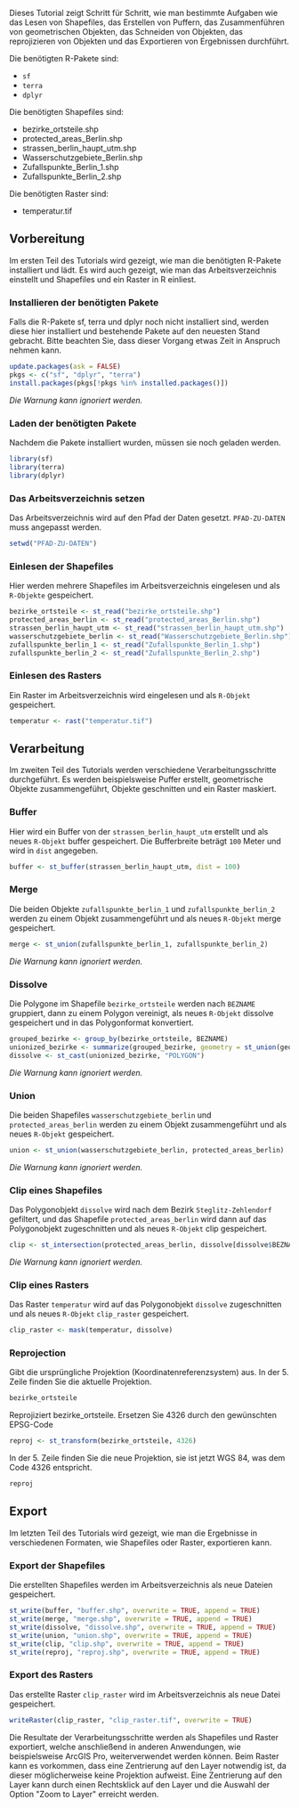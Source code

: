 Dieses Tutorial zeigt Schritt für Schritt, wie man bestimmte Aufgaben wie das Lesen von Shapefiles, das Erstellen von Puffern, das Zusammenführen von geometrischen Objekten, das Schneiden von Objekten, das reprojizieren von Objekten und das Exportieren von Ergebnissen durchführt.

Die benötigten R-Pakete sind:

- `sf`
- `terra`
- `dplyr`

Die benötigten Shapefiles sind: 

  -  bezirke_ortsteile.shp
  -  protected_areas_Berlin.shp
  -  strassen_berlin_haupt_utm.shp
  -  Wasserschutzgebiete_Berlin.shp
  -  Zufallspunkte_Berlin_1.shp
  -  Zufallspunkte_Berlin_2.shp

Die benötigten Raster sind: 

  -  temperatur.tif

## Vorbereitung

Im ersten Teil des Tutorials wird gezeigt, wie man die benötigten R-Pakete installiert und lädt. Es wird auch gezeigt, wie man das Arbeitsverzeichnis einstellt und Shapefiles und ein Raster in R einliest.

### Installieren der benötigten Pakete

Falls die R-Pakete sf, terra und dplyr noch nicht installiert sind, werden diese hier installiert und bestehende Pakete auf den neuesten Stand gebracht. Bitte beachten Sie, dass dieser Vorgang etwas Zeit in Anspruch nehmen kann.

```r
update.packages(ask = FALSE)
pkgs <- c("sf", "dplyr", "terra")
install.packages(pkgs[!pkgs %in% installed.packages()])
```

*Die Warnung kann ignoriert werden.*

### Laden der benötigten Pakete

Nachdem die Pakete installiert wurden, müssen sie noch geladen werden.

```r
library(sf)
library(terra)
library(dplyr)
```

### Das Arbeitsverzeichnis setzen

Das Arbeitsverzeichnis wird auf den Pfad der Daten gesetzt. `PFAD-ZU-DATEN` muss angepasst werden.

```r
setwd("PFAD-ZU-DATEN")
```

### Einlesen der Shapefiles

Hier werden mehrere Shapefiles im Arbeitsverzeichnis eingelesen und als `R-Objekte` gespeichert.

```r
bezirke_ortsteile <- st_read("bezirke_ortsteile.shp")
protected_areas_berlin <- st_read("protected_areas_Berlin.shp")
strassen_berlin_haupt_utm <- st_read("strassen_berlin_haupt_utm.shp")
wasserschutzgebiete_berlin <- st_read("Wasserschutzgebiete_Berlin.shp")
zufallspunkte_berlin_1 <- st_read("Zufallspunkte_Berlin_1.shp")
zufallspunkte_berlin_2 <- st_read("Zufallspunkte_Berlin_2.shp")
```

### Einlesen des Rasters

Ein Raster im Arbeitsverzeichnis wird eingelesen und als `R-Objekt` gespeichert.

```r
temperatur <- rast("temperatur.tif")
```

## Verarbeitung
Im zweiten Teil des Tutorials werden verschiedene Verarbeitungsschritte durchgeführt. Es werden beispielsweise Puffer erstellt, geometrische Objekte zusammengeführt, Objekte geschnitten und ein Raster maskiert.

### Buffer

Hier wird ein Buffer von der `strassen_berlin_haupt_utm` erstellt und als neues `R-Objekt` buffer gespeichert. Die Bufferbreite beträgt `100` Meter und wird in `dist` angegeben.

```r
buffer <- st_buffer(strassen_berlin_haupt_utm, dist = 100)
```

### Merge

Die beiden Objekte `zufallspunkte_berlin_1` und `zufallspunkte_berlin_2` werden zu einem Objekt zusammengeführt und als neues `R-Objekt` merge gespeichert.

```r
merge <- st_union(zufallspunkte_berlin_1, zufallspunkte_berlin_2)
```

*Die Warnung kann ignoriert werden.*

### Dissolve

Die Polygone im Shapefile `bezirke_ortsteile` werden nach `BEZNAME` gruppiert, dann zu einem Polygon vereinigt, als neues `R-Objekt` dissolve gespeichert und in das Polygonformat konvertiert.

```r
grouped_bezirke <- group_by(bezirke_ortsteile, BEZNAME)
unionized_bezirke <- summarize(grouped_bezirke, geometry = st_union(geometry))
dissolve <- st_cast(unionized_bezirke, "POLYGON")
```

*Die Warnung kann ignoriert werden.*

### Union

Die beiden Shapefiles `wasserschutzgebiete_berlin` und `protected_areas_berlin` werden zu einem Objekt zusammengeführt und als neues ``R-Objekt`` gespeichert.

```r
union <- st_union(wasserschutzgebiete_berlin, protected_areas_berlin)
```

*Die Warnung kann ignoriert werden.*

### Clip eines Shapefiles
Das Polygonobjekt `dissolve` wird nach dem Bezirk `Steglitz-Zehlendorf` gefiltert, und das Shapefile `protected_areas_berlin` wird dann auf das Polygonobjekt zugeschnitten und als neues `R-Objekt` clip gespeichert.

```r
clip <- st_intersection(protected_areas_berlin, dissolve[dissolve$BEZNAME == "Steglitz-Zehlendorf", ])
```

*Die Warnung kann ignoriert werden.*

### Clip eines Rasters

Das Raster `temperatur` wird auf das Polygonobjekt `dissolve` zugeschnitten und als neues `R-Objekt` `clip_raster` gespeichert.

```r
clip_raster <- mask(temperatur, dissolve)
```

### Reprojection

Gibt die ursprüngliche Projektion (Koordinatenreferenzsystem) aus. In der 5. Zeile finden Sie die aktuelle Projektion.

```r
bezirke_ortsteile 
```

Reprojiziert bezirke_ortsteile. Ersetzen Sie 4326 durch den gewünschten EPSG-Code

```r
reproj <- st_transform(bezirke_ortsteile, 4326) 
```

In der 5. Zeile finden Sie die neue Projektion, sie ist jetzt WGS 84, was dem Code 4326 entspricht.

```r
reproj
```

## Export
Im letzten Teil des Tutorials wird gezeigt, wie man die Ergebnisse in verschiedenen Formaten, wie Shapefiles oder Raster, exportieren kann.

### Export der Shapefiles

Die erstellten Shapefiles werden im Arbeitsverzeichnis als neue Dateien gespeichert.

```r
st_write(buffer, "buffer.shp", overwrite = TRUE, append = TRUE)
st_write(merge, "merge.shp", overwrite = TRUE, append = TRUE)
st_write(dissolve, "dissolve.shp", overwrite = TRUE, append = TRUE)
st_write(union, "union.shp", overwrite = TRUE, append = TRUE)
st_write(clip, "clip.shp", overwrite = TRUE, append = TRUE)
st_write(reproj, "reproj.shp", overwrite = TRUE, append = TRUE)
```

### Export des Rasters

Das erstellte Raster `clip_raster` wird im Arbeitsverzeichnis als neue Datei gespeichert.

```r
writeRaster(clip_raster, "clip_raster.tif", overwrite = TRUE)
```

Die Resultate der Verarbeitungsschritte werden als Shapefiles und Raster exportiert, welche anschließend in anderen Anwendungen, wie beispielsweise ArcGIS Pro, weiterverwendet werden können. Beim Raster kann es vorkommen, dass eine Zentrierung auf den Layer notwendig ist, da dieser möglicherweise keine Projektion aufweist. Eine Zentrierung auf den Layer kann durch einen Rechtsklick auf den Layer und die Auswahl der Option "Zoom to Layer" erreicht werden.

